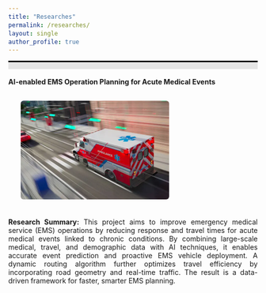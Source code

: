 ```yaml
---
title: "Researches"
permalink: /researches/
layout: single
author_profile: true
---
```

<div style="border-top: 3px solid black;"></div>
<div style="background-color: #e5e5e5; height: 1em; margin-bottom: 1.2em;"></div>


<!-- 第一个项目 -->
<div>
  <b>AI-enabled EMS Operation Planning for Acute Medical Events</b>
</div>

<!-- 主体布局 -->
<div style="display: flex; align-items: flex-start; margin-top: 30px; flex-wrap: wrap; gap: 20px;">

  <!-- 灰色竖条 -->
  <div style="width: 5px; background-color: #ccc; height: auto;"></div>

  <!-- 图片区域 -->
  <div style="flex-shrink: 0;">
    <img src="../images/Ambulance.jpg"
         alt="Planning for Ambulance"
         style="width: 300px; height: auto; border-radius: 6px;">
  </div>

  <!-- 文字区域 -->
  <div style="flex: 1; min-width: 300px; flex-wrap: wrap;">
    <p style="text-align: justify;">
      <strong>Research Summary:</strong> This project aims to improve emergency medical service (EMS) operations by reducing response and travel times for acute medical events linked to chronic conditions. By combining large-scale medical, travel, and demographic data with AI techniques, it enables accurate event prediction and proactive EMS vehicle deployment. A dynamic routing algorithm further optimizes travel efficiency by incorporating road geometry and real-time traffic. The result is a data-driven framework for faster, smarter EMS planning.
    </p>
  </div>

</div>


